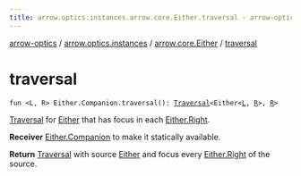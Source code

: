 ```yaml
---
title: arrow.optics.instances.arrow.core.Either.traversal - arrow-optics
---
```


[arrow-optics](../../index.html) / [arrow.optics.instances](../index.html) / [arrow.core.Either](index.html) / [traversal](./traversal.html)

# traversal

`fun <L, R> Either.Companion.traversal(): `[`Traversal`](../../arrow.optics/-traversal.html)`<Either<`[`L`](traversal.html#L)`, `[`R`](traversal.html#R)`>, `[`R`](traversal.html#R)`>`

[Traversal](../../arrow.optics/-traversal.html) for [Either](#) that has focus in each [Either.Right](#).

**Receiver**
[Either.Companion](#) to make it statically available.

**Return**
[Traversal](../../arrow.optics/-traversal.html) with source [Either](#) and focus every [Either.Right](#) of the source.

